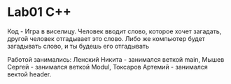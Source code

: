# Lab01 C++
Код - Игра в виселицу. 
Человек вводит слово, которое хочет загадать, другой человек отгадывает это слово.
Либо же компьютер будет загадывать слово, и ты будешь его отгадывать

Работой занимались:
        Ленский Никита - занимался веткой main,
        Мышев Сергей - занимался веткой Modul,
        Токсаров Артемий - занимался вектой header.
